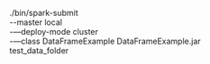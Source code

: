./bin/spark-submit \
--master local \
-—deploy-mode cluster \
-—class DataFrameExample
DataFrameExample.jar \
test_data_folder
